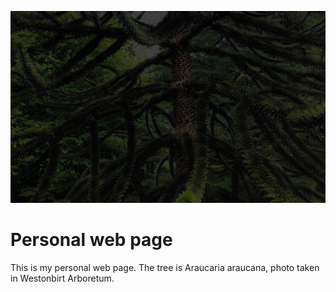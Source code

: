 ![alt-text-1](img/hero/hero-1.jpg "title-1")

# Personal web page

This is my personal web page. The tree is Araucaria araucana, photo taken in Westonbirt Arboretum.